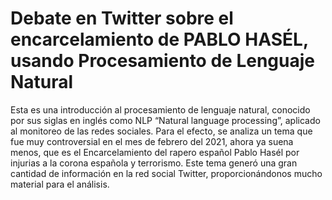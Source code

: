 # Debate en Twitter sobre el encarcelamiento de PABLO HASÉL, usando Procesamiento de Lenguaje Natural

Esta es una introducción al procesamiento de lenguaje natural, conocido por sus siglas en inglés como NLP “Natural language processing”, aplicado al monitoreo de las redes sociales. Para el efecto, se analiza un tema que fue muy controversial en el mes de febrero del 2021, ahora ya suena menos, que es el Encarcelamiento del rapero español Pablo Hasél por injurias a la corona española y terrorismo. Este tema generó una gran cantidad de información en la red social Twitter, proporcionándonos mucho material para el análisis.

